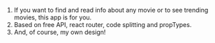 1. If you want to find and read info about any movie or to see trending movies,
   this app is for you.
2. Based on free API, react router, code splitting and propTypes.
3. And, of course, my own design!
